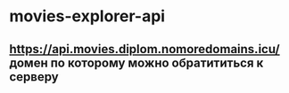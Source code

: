 # movies-explorer-api

## https://api.movies.diplom.nomoredomains.icu/  домен по которому можно обратититься к серверу

